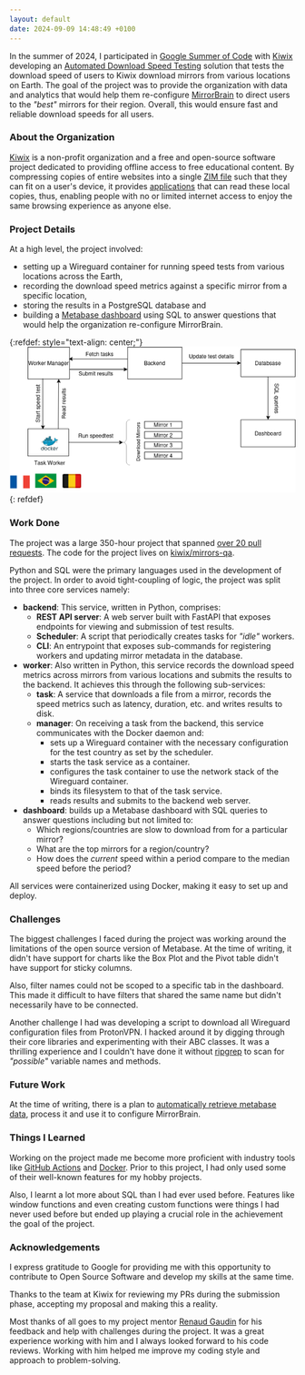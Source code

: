 ```yaml
---
layout: default
date: 2024-09-09 14:48:49 +0100
---
```


In the summer of 2024, I participated in <a href="https://summerofcode.withgoogle.com/" target="_blank">Google Summer of Code</a> with
<a target="_blank" href="https://kiwix.org/">Kiwix</a> developing an
<a href="https://summerofcode.withgoogle.com/programs/2024/projects/kr1RiKiJ" target="_blank">Automated Download Speed Testing</a>
solution that tests the download speed of users to Kiwix download mirrors from various locations on Earth. The goal of the project
was to provide the organization with data and analytics that would help them re-configure
<a href="https://mirrorbrain.org/" target="_blank">MirrorBrain</a> to direct users to the _"best"_
mirrors for their region. Overall, this would ensure fast and reliable download speeds for all users.

### About the Organization

<a href="https://kiwix.org/" target="_blank">Kiwix</a> is a non-profit organization and a free and open-source software project dedicated to providing
offline access to free educational content. By compressing copies of entire websites into a single
<a href="https://wiki.openzim.org/wiki/ZIM_file_format" target="_blank">ZIM file</a>
such that they can fit on a user's device, it provides <a href="https://kiwix.org/en/applications/" target="_blank">applications</a>
that can read these local copies, thus, enabling people with no or limited internet access to enjoy the same browsing experience as anyone else.

### Project Details

At a high level, the project involved:

- setting up a Wireguard container for running speed tests from various locations across the Earth,
- recording the download speed metrics against a specific mirror from a specific location,
- storing the results in a PostgreSQL database and
- building a <a href="https://www.metabase.com/" target="_blank">Metabase dashboard</a> using SQL to answer questions
  that would help the organization re-configure MirrorBrain.

{:refdef: style="text-align: center;"}
![Project Overview](/assets/images/gsoc-2024-project-details.png)
{: refdef}

### Work Done

The project was a large 350-hour project that spanned
<a href="https://github.com/kiwix/mirrors-qa/pulls?q=is%3Apr+is%3Aclosed+author%3Aelfkuzco" target="_blank">over 20 pull requests</a>.
The code for the project lives on <a href="https://github.com/kiwix/mirrors-qa" target="_blank">kiwix/mirrors-qa</a>.

Python and SQL were the primary languages used in the development of the project.
In order to avoid tight-coupling of logic, the project was split into three core services namely:

- **backend**: This service, written in Python, comprises:
  - **REST API server**: A web server built with FastAPI that exposes endpoints for viewing and submission of test results.
  - **Scheduler**: A script that periodically creates tasks for _"idle"_ workers.
  - **CLI**: An entrypoint that exposes sub-commands for registering workers and updating mirror metadata in the database.
- **worker**: Also written in Python, this service records the download speed metrics across mirrors from various locations
  and submits the results to the backend. It achieves this through the following sub-services:
  - **task**: A service that downloads a file from a mirror, records the speed metrics such as latency, duration, etc.
    and writes results to disk.
  - **manager**: On receiving a task from the backend, this service communicates with the Docker daemon and:
    - sets up a Wireguard container with the necessary configuration for the test country as set by the scheduler.
    - starts the task service as a container.
    - configures the task container to use the network stack of the Wireguard container.
    - binds its filesystem to that of the task service.
    - reads results and submits to the backend web server.
- **dashboard**: builds up a Metabase dashboard with SQL queries to answer questions including but not limited to:
  - Which regions/countries are slow to download from for a particular mirror?
  - What are the top mirrors for a region/country?
  - How does the _current_ speed within a period compare to the median speed before the period?

All services were containerized using Docker, making it easy to set up and deploy.

### Challenges

The biggest challenges I faced during the project was working around the limitations of the open source version of Metabase.
At the time of writing, it didn't have support for charts like the Box Plot and the Pivot table didn't have support for
sticky columns.

Also, filter names could not be scoped to a specific tab in the dashboard. This made it difficult to have filters that shared
the same name but didn't necessarily have to be connected.

Another challenge I had was developing a script to download all Wireguard configuration files from ProtonVPN. I hacked
around it by digging through their core libraries and experimenting with their ABC classes. It was a thrilling experience and I couldn't
have done it without <a href="https://github.com/BurntSushi/ripgrep" target="_blank">ripgrep</a> to scan for _"possible"_ variable names and methods.

### Future Work

At the time of writing, there is a plan to
<a href="https://github.com/kiwix/mirrors-qa/issues/37" target="_blank">automatically retrieve metabase data</a>,
process it and use it to configure MirrorBrain.

### Things I Learned

Working on the project made me become more proficient with industry tools like
<a href="https://docs.github.com/en/actions" target="_blank">GitHub Actions</a>
and <a href="https://docs.docker.com/" target="_blank">Docker</a>. Prior to this project, I had only
used some of their well-known features for my hobby projects.

Also, I learnt a lot more about SQL than I had ever used before. Features like window functions and even creating custom functions
were things I had never used before but ended up playing a crucial role in the achievement the goal of the project.

### Acknowledgements

I express gratitude to Google for providing me with this opportunity to contribute to Open Source Software
and develop my skills at the same time.

Thanks to the team at Kiwix for reviewing my PRs during the submission phase, accepting my proposal and
making this a reality.

Most thanks of all goes to my project mentor <a href="https://github.com/rgaudin" target="_blank">Renaud Gaudin</a> for his feedback and help with
challenges during the project. It was a great experience working with him and I always looked forward to his code reviews.
Working with him helped me improve my coding style and approach to problem-solving.
